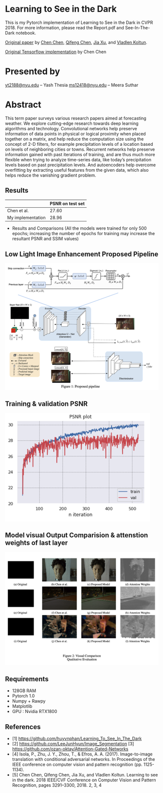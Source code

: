 # Learning to See in the Dark
This is my Pytorch implementation of Learning to See in the Dark in CVPR 2018. For more information, please read the Report.pdf and See-In-The-Dark notebook.


[Original paper](http://cchen156.web.engr.illinois.edu/paper/18CVPR_SID.pdf) by [Chen Chen](http://cchen156.web.engr.illinois.edu/), [Qifeng Chen](http://cqf.io/), [Jia Xu](http://pages.cs.wisc.edu/~jiaxu/), and [Vladlen Koltun](http://vladlen.info/).

[Original Tensorflow implementation](https://github.com/cchen156/Learning-to-See-in-the-Dark) by Chen Chen

# Presented by
yt2188@nyu.edu – Yash Thesia
ms12418@nyu.edu – Meera Suthar

# Abstract

This term paper surveys various research papers aimed at forecasting weather. We explore cutting-edge research towards deep learning algorithms and technology. Convolutional networks help preserve information of data points in physical or logical proximity when placed together on a matrix, and help reduce the computation size using the concept of 2-D filters, for example precipitation levels of a location based on levels of neighboring cities or towns. Recurrent networks help preserve information gained with past iterations of training, and are thus much more flexible when trying to analyze time-series data, like today’s precipitation levels based on past precipitation levels. And autoencoders help overcome overfitting by extracting useful features from the given data, which also helps reduce the vanishing gradient problem.


## Results
|                   | PSNR on test set | 
|-------------------|------------------|
| Chen et al.       | 27.60            | 
| My implementation | 28.96            | 

- Results and Comparisons (All the models were trained for only 500 epochs; increasing the number of epochs for training may increase the resultant PSNR and SSIM values)

## Low Light Image Enhancement Proposed Pipeline 
![Model Architecture](figures/atten_Unet_GAN.png)

## Training & validation PSNR
![Training PSNR and L1 Loss](figures/atten_loss.png)

## Model visual Output Comparision & attenstion weights of last layer
![Denoise a random image in original dataset](figures/results.png)


## Requirements
- 128GB RAM
- Pytorch 1.0
- Numpy + Rawpy
- Matplotlib
- GPU : Nvidia RTX1800

## References 

- [1] https://github.com/huyvnphan/Learning_To_See_In_The_Dark
- [2] https://github.com/LeeJunHyun/Image_Segmentation
[3] https://github.com/ozan-oktay/Attention-Gated-Networks
- [4] Isola, P., Zhu, J. Y., Zhou, T., & Efros, A. A. (2017). Image-to-image translation with conditional adversarial networks. In Proceedings of the IEEE conference on computer vision and pattern recognition (pp. 1125-1134).
- [5] Chen Chen, Qifeng Chen, Jia Xu, and Vladlen Koltun. Learning to see in the dark. 2018 IEEE/CVF Conference on Computer Vision and Pattern Recognition, pages 3291–3300, 2018. 2, 3, 4
